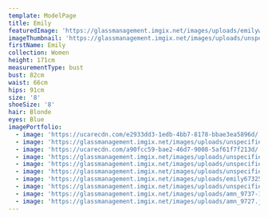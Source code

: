 ```yaml
---
template: ModelPage
title: Emily
featuredImage: 'https://glassmanagement.imgix.net/images/uploads/emilywesbann23801873.jpg'
imageThumbnail: 'https://glassmanagement.imgix.net/images/uploads/unspecified-14.jpeg'
firstName: Emily
collection: Women
height: 171cm
measurementType: bust
bust: 82cm
waist: 66cm
hips: 91cm
size: '8'
shoeSize: '8'
hair: Blonde
eyes: Blue
imagePortfolio:
  - image: 'https://ucarecdn.com/e2933dd3-1edb-4bb7-8178-bbae3ea5896d/'
  - image: 'https://glassmanagement.imgix.net/images/uploads/unspecified-11.jpeg'
  - image: 'https://ucarecdn.com/a90fcc59-bae2-46d7-9008-5af61f7f213d/'
  - image: 'https://glassmanagement.imgix.net/images/uploads/unspecified-2.jpeg'
  - image: 'https://glassmanagement.imgix.net/images/uploads/unspecified-6.jpeg'
  - image: 'https://glassmanagement.imgix.net/images/uploads/unspecified-8.jpeg'
  - image: 'https://glassmanagement.imgix.net/images/uploads/emily673254bannerr.jpeg'
  - image: 'https://glassmanagement.imgix.net/images/uploads/unspecified-9.jpeg'
  - image: 'https://glassmanagement.imgix.net/images/uploads/amn_9737-1-.jpg'
  - image: 'https://glassmanagement.imgix.net/images/uploads/amn_9727.jpg'
---
```


